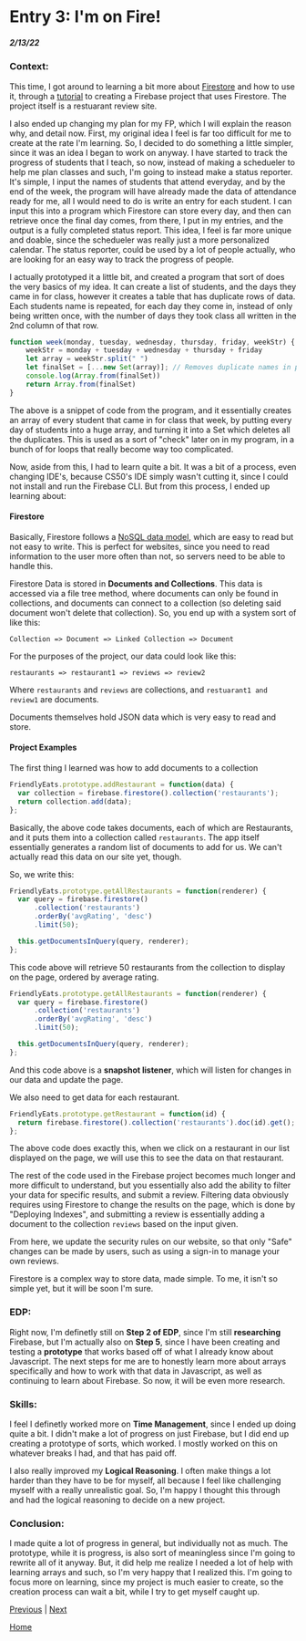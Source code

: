 # Entry 3: I'm on Fire!
##### 2/13/22

### Context:

This time, I got around to learning a bit more about [Firestore](https://firebase.google.com/docs/firestore/?authuser=0) and how to use it, through a [tutorial](https://firebase.google.com/codelabs/firestore-web?authuser=0#0) to creating a Firebase project that uses Firestore. The project itself is a restuarant review site. 

I also ended up changing my plan for my FP, which I will explain the reason why, and detail now. First, my original idea I feel is far too difficult for me to create at the rate I'm learning. So, I decided to do something a little simpler, since it was an idea I began to work on anyway. I have started to track the progress of students that I teach, so now, instead of making a schedueler to help me plan classes and such, I'm going to instead make a status reporter. It's simple, I input the names of students that attend everyday, and by the end of the week, the program will have already made the data of attendance ready for me, all I would need to do is write an entry for each student. I can input this into a program which Firestore can store every day, and then can retrieve once the final day comes, from there, I put in my entries, and the output is a fully completed status report. This idea, I feel is far more unique and doable, since the schedueler was really just a more personalized calendar. The status reporter, could be used by a lot of people actually, who are looking for an easy way to track the progress of people. 

I actually prototyped it a little bit, and created a program that sort of does the very basics of my idea. It can create a list of students, and the days they came in for class, however it creates a table that has duplicate rows of data. Each students name is repeated, for each day they come in, instead of only being written once, with the number of days they took class all written in the 2nd column of that row. 

``` javascript
function week(monday, tuesday, wednesday, thursday, friday, weekStr) {
    weekStr = monday + tuesday + wednesday + thursday + friday
    let array = weekStr.split(" ")
    let finalSet = [...new Set(array)]; // Removes duplicate names in previous array
    console.log(Array.from(finalSet))
    return Array.from(finalSet)
}
```

The above is a snippet of code from the program, and it essentially creates an array of every student that came in for class that week, by putting every day of students into a huge array, and turning it into a Set which deletes all the duplicates. This is used as a sort of "check" later on in my program, in a bunch of for loops that really become way too complicated. 

Now, aside from this, I had to learn quite a bit. It was a bit of a process, even changing IDE's, because CS50's IDE simply wasn't cutting it, since I could not install and run the Firebase CLI. But from this process, I ended up learning about:

#### Firestore

Basically, Firestore follows a [NoSQL data model](https://firebase.google.com/docs/firestore/data-model?authuser=0), which are easy to read but not easy to write. This is perfect for websites, since you need to read information to the user more often than not, so servers need to be able to handle this. 

Firestore Data is stored in **Documents and Collections**. This data is accessed via a file tree method, where documents can only be found in collections, and documents can connect to a collection (so deleting said document won't delete that collection). So, you end up with a system sort of like this:

`Collection => Document => Linked Collection => Document`

For the purposes of the project, our data could look like this:

`restaurants => restaurant1 => reviews => review2`

Where `restaurants` and `reviews` are collections, and `restuarant1 and review1` are documents. 

Documents themselves hold JSON data which is very easy to read and store. 

#### Project Examples

The first thing I learned was how to add documents to a collection

``` javascript
FriendlyEats.prototype.addRestaurant = function(data) {
  var collection = firebase.firestore().collection('restaurants');
  return collection.add(data);
};
```

Basically, the above code takes documents, each of which are Restaurants, and it puts them into a collection called `restaurants`. The app itself essentially generates a random list of documents to add for us. We can't actually read this data on our site yet, though.

So, we write this:

``` javascript
FriendlyEats.prototype.getAllRestaurants = function(renderer) {
  var query = firebase.firestore()
      .collection('restaurants')
      .orderBy('avgRating', 'desc')
      .limit(50);

  this.getDocumentsInQuery(query, renderer);
};
```

This code above will retrieve 50 restaurants from the collection to display on the page, ordered by average rating. 

``` javascript
FriendlyEats.prototype.getAllRestaurants = function(renderer) {
  var query = firebase.firestore()
      .collection('restaurants')
      .orderBy('avgRating', 'desc')
      .limit(50);

  this.getDocumentsInQuery(query, renderer);
};
```

And this code above is a **snapshot listener**, which will listen for changes in our data and update the page. 

We also need to get data for each restaurant.

``` javascript
FriendlyEats.prototype.getRestaurant = function(id) {
  return firebase.firestore().collection('restaurants').doc(id).get();
};
```

The above code does exactly this, when we click on a restaurant in our list displayed on the page, we will use this to see the data on that restaurant.

The rest of the code used in the Firebase project becomes much longer and more difficult to understand, but you essentially also add the ability to filter your data for specific results, and submit a review. 
Filtering data obviously requires using Firestore to change the results on the page, which is done by "Deploying Indexes", and submitting a review is essentially adding a document to the collection `reviews` based on the input given. 

From here, we update the security rules on our website, so that only "Safe" changes can be made by users, such as using a sign-in to manage your own reviews. 

Firestore is a complex way to store data, made simple. To me, it isn't so simple yet, but it will be soon I'm sure. 

### EDP:

Right now, I'm definetly still on **Step 2 of EDP**, since I'm still **researching** Firebase, but I'm actually also on **Step 5**, since I have been creating and testing a **prototype** that works based off of what I already know about Javascript. The next steps for me are to honestly learn more about arrays specifically and how to work with that data in Javascript, as well as continuing to learn about Firebase. So now, it will be even more research. 

### Skills:

I feel I definetly worked more on **Time Management**, since I ended up doing quite a bit. I didn't make a lot of progress on just Firebase, but I did end up creating a prototype of sorts, which worked. I mostly worked on this on whatever breaks I had, and that has paid off. 

I also really improved my **Logical Reasoning**. I often make things a lot harder than they have to be for myself, all because I feel like challenging myself with a really unrealistic goal. So, I'm happy I thought this through and had the logical reasoning to decide on a new project. 

### Conclusion:

I made quite a lot of progress in general, but individually not as much. The prototype, while it is progress, is also sort of meaningless since I'm going to rewrite all of it anyway. But, it did help me realize I needed a lot of help with learning arrays and such, so I'm very happy that I realized this. I'm going to focus more on learning, since my project is much easier to create, so the creation process can wait a bit, while I try to get myself caught up. 

[Previous](entry02.md) | [Next](entry04.md)

[Home](../README.md)